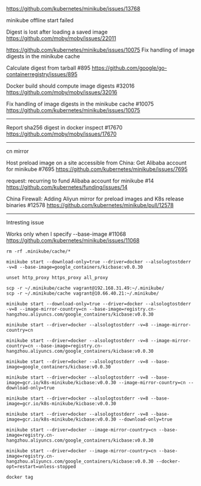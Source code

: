
<https://github.com/kubernetes/minikube/issues/13768>

minikube offline start failed

Digest is lost after loading a saved image
<https://github.com/moby/moby/issues/22011>


<https://github.com/kubernetes/minikube/issues/10075>
Fix handling of image digests in the minikube cache

Calculate digest from tarball #895
<https://github.com/google/go-containerregistry/issues/895>


Docker build should compute image digests #32016
<https://github.com/moby/moby/issues/32016>

Fix handling of image digests in the minikube cache #10075
<https://github.com/kubernetes/minikube/issues/10075>

---
Report sha256 digest in docker inspect #17670
<https://github.com/moby/moby/issues/17670>


---
cn mirror

Host preload image on a site accessible from China: Get Alibaba account for minikube #7695
<https://github.com/kubernetes/minikube/issues/7695>

request: recurring to fund Alibaba account for minikube #14
<https://github.com/kubernetes/funding/issues/14>

China Firewall: Adding Aliyun mirror for preload images and K8s release binaries #12578
<https://github.com/kubernetes/minikube/pull/12578>


---
Intresting issue

Works only when I specify --base-image #11068
<https://github.com/kubernetes/minikube/issues/11068>


```
rm -rf .minikube/cache/*

minikube start --download-only=true --driver=docker --alsologtostderr -v=8 --base-image=google_containers/kicbase:v0.0.30

unset http_proxy https_proxy all_proxy

scp -r ~/.minikube/cache vagrant@192.168.31.49:~/.minikube/
scp -r ~/.minikube/cache vagrant@10.66.40.21:~/.minikube/

minikube start --download-only=true --driver=docker --alsologtostderr -v=8 --image-mirror-country=cn --base-image=registry.cn-hangzhou.aliyuncs.com/google_containers/kicbase:v0.0.30

minikube start --driver=docker --alsologtostderr -v=8 --image-mirror-country=cn

minikube start --driver=docker --alsologtostderr -v=8 --image-mirror-country=cn --base-image=registry.cn-hangzhou.aliyuncs.com/google_containers/kicbase:v0.0.30

minikube start --driver=docker --alsologtostderr -v=8 --base-image=google_containers/kicbase:v0.0.30

minikube start --driver=docker --alsologtostderr -v=8 --base-image=gcr.io/k8s-minikube/kicbase:v0.0.30 --image-mirror-country=cn --download-only=true

minikube start --driver=docker --alsologtostderr -v=8 --base-image=gcr.io/k8s-minikube/kicbase:v0.0.30

minikube start --driver=docker --alsologtostderr -v=8 --base-image=gcr.io/k8s-minikube/kicbase:v0.0.30 --download-only=true

minikube start --driver=docker --image-mirror-country=cn --base-image=registry.cn-hangzhou.aliyuncs.com/google_containers/kicbase:v0.0.30

minikube start --driver=docker --image-mirror-country=cn --base-image=registry.cn-hangzhou.aliyuncs.com/google_containers/kicbase:v0.0.30 --docker-opt=restart=unless-stopped

docker tag
```
